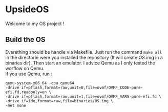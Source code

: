 # UpsideOS

Welcome to my OS project !
## Build the OS
Everething should be handle via Makefile. Just run the command `make all` in the directorie were you installed the repository (It will create OS.img in a binaries dir). Then start an emulator. I advice Qemu as I only tested the worflow on Qemu.  
If you use Qemu, run :  
```
qemu-system-x86_64 -cpu qemu64 
-drive if=pflash,format=raw,unit=0,file=ovmf/OVMF_CODE-pure-efi.fd,readonly=on \
-drive if=pflash,format=raw,unit=1,file=ovmf/OVMF_VARS-pure-efi.fd \
-drive if=ide,format=raw,file=binaries/OS.img \
-net none
```
